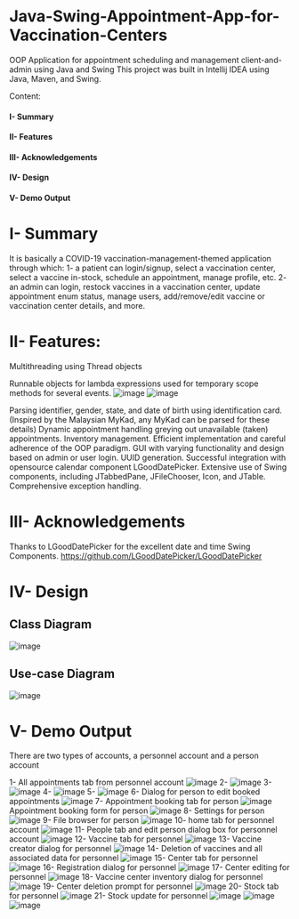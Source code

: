 # Java-Swing-Appointment-App-for-Vaccination-Centers

OOP Application for appointment scheduling and management client-and-admin using Java and Swing
This project was built in Intellij IDEA using Java, Maven, and Swing.



Content:
#### I- Summary
#### II- Features
#### III- Acknowledgements
#### IV- Design
#### V- Demo Output


# I- Summary

It is basically a COVID-19 vaccination-management-themed application through which:
1- a patient can login/signup, select a vaccination center, select a vaccine in-stock, schedule an appointment, manage profile, etc.
2- an admin can login, restock vaccines in a vaccination center, update appointment enum status, manage users, add/remove/edit vaccine or vaccination center details, and more.

# II- Features:

Multithreading using Thread objects

Runnable objects for lambda expressions used for temporary scope methods for several events.
![image](https://user-images.githubusercontent.com/102264544/160498190-acf3e3da-7cf5-4942-9971-f5f80e46c990.png)
![image](https://user-images.githubusercontent.com/102264544/160502309-a79944e5-61af-4e80-a069-6524e32dfc4f.png)

Parsing identifier, gender, state, and date of birth using identification card. (Inspired by the Malaysian MyKad, any MyKad can be parsed for these details)
Dynamic appointment handling greying out unavailable (taken) appointments.
Inventory management.
Efficient implementation and careful adherence of the OOP paradigm.
GUI with varying functionality and design based on admin or user login.
UUID generation.
Successful integration with opensource calendar component LGoodDatePicker.
Extensive use of Swing components, including JTabbedPane, JFileChooser, Icon, and JTable.
Comprehensive exception handling.



# III- Acknowledgements

Thanks to LGoodDatePicker for the excellent date and time Swing Components.
https://github.com/LGoodDatePicker/LGoodDatePicker


# IV- Design

## Class Diagram

![image](https://user-images.githubusercontent.com/102264544/160496655-369f4380-ba34-40cc-98c5-4741128af342.png)

## Use-case Diagram

![image](https://user-images.githubusercontent.com/102264544/160496772-d33fda7e-336f-4762-9a13-2d877e16863a.png)


# V- Demo Output

There are two types of accounts, a personnel account and a person account

1- All appointments tab from personnel account
![image](https://user-images.githubusercontent.com/102264544/160500217-3bce6864-058a-4ab2-9d2e-14f36720bcfa.png)
2- 
![image](https://user-images.githubusercontent.com/102264544/160500264-009f0d93-864a-4a9a-ab4e-8100ad05d125.png)
3- 
![image](https://user-images.githubusercontent.com/102264544/160500342-1c0af9d9-eefe-4f5d-961c-9ef021129a7d.png)
4- 
![image](https://user-images.githubusercontent.com/102264544/160500446-634abcae-d1c0-42f2-afaf-0150ffd8f8c3.png)
5- 
![image](https://user-images.githubusercontent.com/102264544/160500418-2df8486c-2a36-4580-8ba5-e8d4753df882.png)
6- Dialog for person to edit booked appointments
![image](https://user-images.githubusercontent.com/102264544/160500524-86140e6b-278f-463c-80cc-5cba75a7204a.png)
7- Appointment booking tab for person
![image](https://user-images.githubusercontent.com/102264544/160500576-766ab9f9-2569-4bf8-b0d5-6b932153888e.png)
Appointment booking form for person
![image](https://user-images.githubusercontent.com/102264544/160500592-24c1b474-f4e0-422b-b141-c9a677ab988a.png)
8- Settings for person
![image](https://user-images.githubusercontent.com/102264544/160501136-9351c886-dd3e-4165-b04d-0edce1f73e9e.png)
9- File browser for person
![image](https://user-images.githubusercontent.com/102264544/160501072-b8e94fce-69ac-493f-969c-2c1ae54f7061.png)
10- home tab for personnel account
![image](https://user-images.githubusercontent.com/102264544/160501264-6455623e-f954-4fd9-8353-f9e7a3993e28.png)
11- People tab and edit person dialog box for personnel account
![image](https://user-images.githubusercontent.com/102264544/160501477-036ddb26-dd70-4eb5-9e3b-98f393bf7569.png)
12- Vaccine tab for personnel
![image](https://user-images.githubusercontent.com/102264544/160501514-8964b0c5-b73b-4863-9538-92c050f89262.png)
13- Vaccine creator dialog for personnel
![image](https://user-images.githubusercontent.com/102264544/160501562-81e637de-1495-4c15-afe7-b19b1bb3a646.png)
14- Deletion of vaccines and all associated data for personnel
![image](https://user-images.githubusercontent.com/102264544/160501626-ef285042-9fbc-4544-9c57-3bae2688ce9f.png)
15- Center tab for personnel
![image](https://user-images.githubusercontent.com/102264544/160501675-10c5a662-68d7-4b1e-bdc2-68f4c14fa823.png)
16- Registration dialog for personnel
![image](https://user-images.githubusercontent.com/102264544/160501709-7fd0fe19-020c-4c19-84c3-b66989b1f0ea.png)
17- Center editing for personnel
![image](https://user-images.githubusercontent.com/102264544/160501763-196f66cb-5333-47b9-9050-2e369d6e657d.png)
18- Vaccine center inventory dialog for personnel
![image](https://user-images.githubusercontent.com/102264544/160501801-17b288bc-47ee-4ead-9f4e-21a1f650a464.png)
19- Center deletion prompt for personnel
![image](https://user-images.githubusercontent.com/102264544/160501834-97c5b6be-1c5e-4ebf-bd7b-9142210cce4a.png)
20- Stock tab for personnel
![image](https://user-images.githubusercontent.com/102264544/160501849-e77b7a3b-2f32-4fa9-a79b-fd16a81fdba6.png)
21- Stock update for personnel
![image](https://user-images.githubusercontent.com/102264544/160501977-13ff4059-8ac4-4351-8207-b33770832d56.png)
![image](https://user-images.githubusercontent.com/102264544/160501987-75acce6d-b0a5-4483-bead-ea0489125ff8.png)
![image](https://user-images.githubusercontent.com/102264544/160501998-5054c7cd-55cb-4f5f-bd13-9f1f8a283baa.png)














